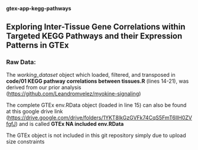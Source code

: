 #### gtex-app-kegg-pathways
## Exploring Inter-Tissue Gene Correlations within Targeted KEGG Pathways and their Expression Patterns in GTEx

### Raw Data:
The *working_dataset* object which loaded, filtered, and transposed in **code/01 KEGG pathway correlations between tissues.R** (lines 14-21), was derived from our prior analysis (https://github.com/Leandromvelez/myokine-signaling)

The complete GTEx env.RData object (loaded in line 15) can also be found at this google drive link (https://drive.google.com/drive/folders/1YKT8lkGzGVFk74CqS5FmT6lIH0ZVfgfJ) and is called **GTEx NA included env.RData**

The GTEx object is not included in this git repository simply due to upload size constraints
